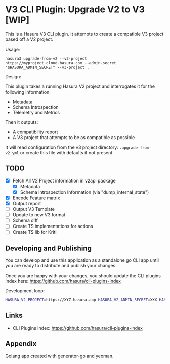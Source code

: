 # V3 CLI Plugin: Upgrade V2 to V3 [WIP]

This is a Hasura V3 CLI plugin. It attempts to create a compatible V3 project based off a V2 project.

Usage:

```
hasura3 upgrade-from-v2 --v2-project https://myproject.cloud.hasura.com --admin-secret "$HASURA_ADMIN_SECRET" --v3-project .
```

Design:

This plugin takes a running Hasura V2 project and interrogates it for the following information:

* Metadata
* Schema Introspection
* Telemetry and Metrics

Then it outputs:

* A compatibility report
* A V3 project that attempts to be as compatible as possible

It will read configuration from the v3 project directory: `.upgrade-from-v2.yml` or create this file with defaults if not present.


## TODO

* [x] Fetch All V2 Project information in v2api package
  * [x] Metadata
  * [x] Schema Introspection Information (via "dump_internal_state")
* [x] Encode Feature matrix
* [x] Output report
* [ ] Output V3 Template
* [ ] Update to new V3 format
* [ ] Schema diff
* [ ] Create TS implementations for actions
* [ ] Create TS lib for Kriti

## Developing and Publishing

You can develop and use this application as a standalone go CLI app until you are ready to distribute and publish your changes.

Once you are happy with your changes, you should update the CLI plugins index here: https://github.com/hasura/cli-plugins-index

Development loop:

```sh
HASURA_V2_PROJECT=https://XYZ.hasura.app HASURA_V2_ADMIN_SECRET=XXX HASURA_V3_PROJECT=. make dev
```


## Links

* CLI Plugins Index: https://github.com/hasura/cli-plugins-index


## Appendix

Golang app created with generator-go and yeoman.
